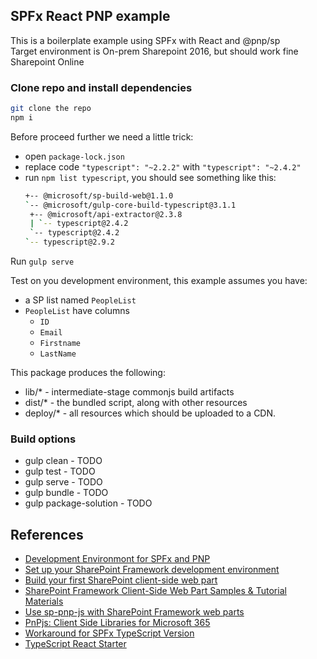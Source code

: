 ## SPFx React PNP example

This is a boilerplate example using SPFx with React and @pnp/sp  
Target environment is On-prem Sharepoint 2016, but should work fine Sharepoint Online
### Clone repo and install dependencies

```bash
git clone the repo
npm i
```

Before proceed further we need a little trick:
- open `package-lock.json`
- replace code `"typescript": "~2.2.2"` with `"typescript": "~2.4.2"`
- run `npm list typescript`, you should see something like this:
  ``` bash
  +-- @microsoft/sp-build-web@1.1.0
  `-- @microsoft/gulp-core-build-typescript@3.1.1
   +-- @microsoft/api-extractor@2.3.8
   | `-- typescript@2.4.2
   `-- typescript@2.4.2
  `-- typescript@2.9.2
  ```

Run `gulp serve`

Test on you development environment, this example assumes you have:
 - a SP list named `PeopleList`
 - `PeopleList` have columns
   - `ID`
   - `Email`
   - `Firstname`
   - `LastName`  

This package produces the following:

* lib/* - intermediate-stage commonjs build artifacts
* dist/* - the bundled script, along with other resources
* deploy/* - all resources which should be uploaded to a CDN.

### Build options

- gulp clean - TODO
- gulp test - TODO
- gulp serve - TODO
- gulp bundle - TODO
- gulp package-solution - TODO

## References
- [Development Environmont for SPFx and PNP](https://github.com/sabitertan/spfx-pnp-env)
- [Set up your SharePoint Framework development environment](https://docs.microsoft.com/en-us/sharepoint/dev/spfx/set-up-your-development-environment)
- [Build your first SharePoint client-side web part](https://docs.microsoft.com/en-us/sharepoint/dev/spfx/web-parts/get-started/build-a-hello-world-web-part)
- [SharePoint Framework Client-Side Web Part Samples & Tutorial Materials](https://github.com/SharePoint/sp-dev-fx-webparts)
- [Use sp-pnp-js with SharePoint Framework web parts](https://docs.microsoft.com/en-us/sharepoint/dev/spfx/web-parts/guidance/use-sp-pnp-js-with-spfx-web-parts)
- [PnPjs: Client Side Libraries for Microsoft 365](https://pnp.github.io/pnpjs/)
- [Workaround for SPFx TypeScript Version](https://pnp.github.io/pnpjs/SPFx-On-Premesis-2016.html)
- [TypeScript React Starter](https://github.com/Microsoft/TypeScript-React-Starter)


